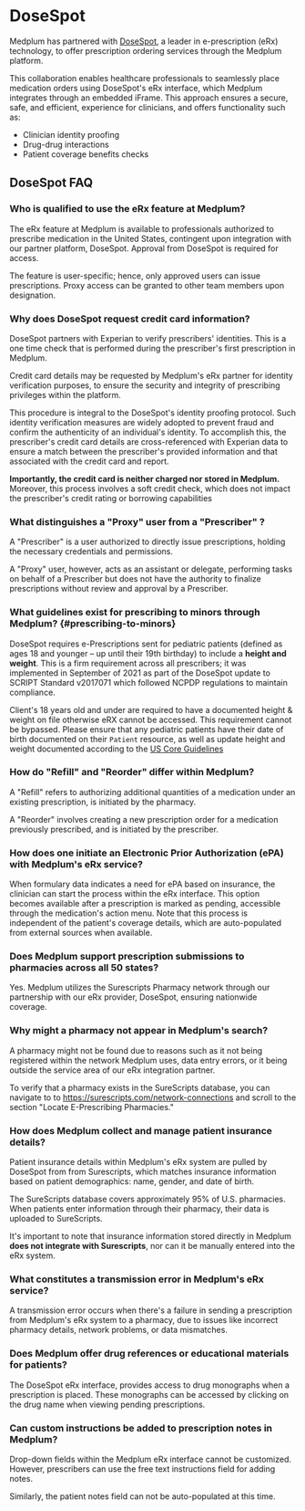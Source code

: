 # DoseSpot

Medplum has partnered with [DoseSpot](https://www.dosespot.com/), a leader in e-prescription (eRx) technology, to offer prescription ordering services through the Medplum platform.

This collaboration enables healthcare professionals to seamlessly place medication orders using DoseSpot's eRx interface, which Medplum integrates through an embedded iFrame. This approach ensures a secure, safe, and efficient, experience for clinicians, and offers functionality such as:

- Clinician identity proofing
- Drug-drug interactions
- Patient coverage benefits checks

## DoseSpot FAQ

### Who is qualified to use the eRx feature at Medplum?

The eRx feature at Medplum is available to professionals authorized to prescribe medication in the United States, contingent upon integration with our partner platform, DoseSpot. Approval from DoseSpot is required for access.

The feature is user-specific; hence, only approved users can issue prescriptions. Proxy access can be granted to other team members upon designation.

### Why does DoseSpot request credit card information?

DoseSpot partners with Experian to verify prescribers' identities. This is a one time check that is performed during the prescriber's first prescription in Medplum.

Credit card details may be requested by Medplum's eRx partner for identity verification purposes, to ensure the security and integrity of prescribing privileges within the platform.

This procedure is integral to the DoseSpot's identity proofing protocol. Such identity verification measures are widely adopted to prevent fraud and confirm the authenticity of an individual's identity. To accomplish this, the prescriber's credit card details are cross-referenced with Experian data to ensure a match between the prescriber's provided information and that associated with the credit card and report.

**Importantly, the credit card is neither charged nor stored in Medplum.** Moreover, this process involves a soft credit check, which does not impact the prescriber's credit rating or borrowing capabilities

### What distinguishes a "Proxy" user from a "Prescriber" ?

A "Prescriber" is a user authorized to directly issue prescriptions, holding the necessary credentials and permissions.

A "Proxy" user, however, acts as an assistant or delegate, performing tasks on behalf of a Prescriber but does not have the authority to finalize prescriptions without review and approval by a Prescriber.

### What guidelines exist for prescribing to minors through Medplum? {#prescribing-to-minors}

DoseSpot requires e-Prescriptions sent for pediatric patients (defined as ages 18 and younger – up until their 19th birthday) to include a **height and weight**. This is a firm requirement across all prescribers; it was implemented in September of 2021 as part of the DoseSpot update to SCRIPT Standard v2017071 which followed NCPDP regulations to maintain compliance.

Client's 18 years old and under are required to have a documented height & weight on file otherwise eRX cannot be accessed. This requirement cannot be bypassed. Please ensure that any pediatric patients have their date of birth documented on their `Patient` resource, as well as update height and weight documented according to the [US Core Guidelines](/docs/fhir-datastore/understanding-uscdi-dataclasses)

### How do "Refill" and "Reorder" differ within Medplum?

A "Refill" refers to authorizing additional quantities of a medication under an existing prescription, is initiated by the pharmacy.

A "Reorder" involves creating a new prescription order for a medication previously prescribed, and is initiated by the prescriber.

### How does one initiate an Electronic Prior Authorization (ePA) with Medplum's eRx service?

When formulary data indicates a need for ePA based on insurance, the clinician can start the process within the eRx interface. This option becomes available after a prescription is marked as pending, accessible through the medication's action menu. Note that this process is independent of the patient's coverage details, which are auto-populated from external sources when available.

### Does Medplum support prescription submissions to pharmacies across all 50 states?

Yes. Medplum utilizes the Surescripts Pharmacy network through our partnership with our eRx provider, DoseSpot, ensuring nationwide coverage.

### Why might a pharmacy not appear in Medplum's search?

A pharmacy might not be found due to reasons such as it not being registered within the network Medplum uses, data entry errors, or it being outside the service area of our eRx integration partner.

To verify that a pharmacy exists in the SureScripts database, you can navigate to to https://surescripts.com/network-connections and scroll to the section "Locate E-Prescribing Pharmacies."

### How does Medplum collect and manage patient insurance details?

Patient insurance details within Medplum's eRx system are pulled by DoseSpot from from Surescripts, which matches insurance information based on patient demographics: name, gender, and date of birth.

The SureScripts database covers approximately 95% of U.S. pharmacies. When patients enter information through their pharmacy, their data is uploaded to SureScripts.

It's important to note that insurance information stored directly in Medplum **does not integrate with Surescripts**, nor can it be manually entered into the eRx system.

### What constitutes a transmission error in Medplum's eRx service?

A transmission error occurs when there's a failure in sending a prescription from Medplum's eRx system to a pharmacy, due to issues like incorrect pharmacy details, network problems, or data mismatches.

### Does Medplum offer drug references or educational materials for patients?

The DoseSpot eRx interface, provides access to drug monographs when a prescription is placed. These monographs can be accessed by clicking on the drug name when viewing pending prescriptions.

### Can custom instructions be added to prescription notes in Medplum?

Drop-down fields within the Medplum eRx interface cannot be customized. However, prescribers can use the free text instructions field for adding notes.

Similarly, the patient notes field can not be auto-populated at this time.
